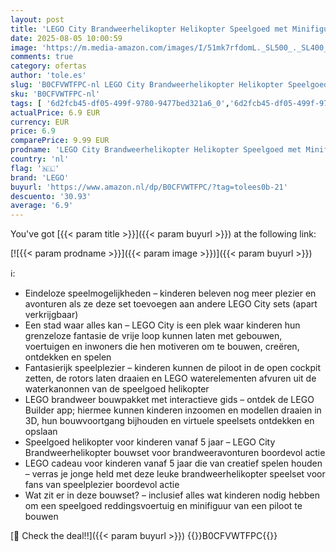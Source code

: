 ```yaml
---
layout: post
title: 'LEGO City Brandweerhelikopter Helikopter Speelgoed met Minifiguur van een Piloot  Reddingsvoertuig Set  Leuk Rollenspel Cadeau voor Jongens en Meisjes vanaf 5 jaar 60411'
date: 2025-08-05 10:00:59
image: 'https://m.media-amazon.com/images/I/51mk7rfdomL._SL500_._SL400_.jpg'
comments: true
category: ofertas
author: 'tole.es'
slug: 'B0CFVWTFPC-nl LEGO City Brandweerhelikopter Helikopter Speelgoed met...'
sku: 'B0CFVWTFPC-nl'
tags: [ '6d2fcb45-df05-499f-9780-9477bed321a6_0','6d2fcb45-df05-499f-9780-9477bed321a6_501','Arborist Merchandising Root','Bouw- & constructiespeelgoed','Educatief speelgoed','Montessori','Self Service','Special Features Stores','Speelgoed & spellen','Speelgoedbouwsets','lego','🇳🇱', ]
actualPrice: 6.9 EUR
currency: EUR
price: 6.9
comparePrice: 9.99 EUR
prodname: 'LEGO City Brandweerhelikopter Helikopter Speelgoed met Minifiguur van een Piloot  Reddingsvoertuig Set  Leuk Rollenspel Cadeau voor Jongens en Meisjes vanaf 5 jaar 60411'
country: 'nl'
flag: '🇳🇱'
brand: 'LEGO'
buyurl: 'https://www.amazon.nl/dp/B0CFVWTFPC/?tag=tolees0b-21'
descuento: '30.93'
average: '6.9'
---
```


You've got [{{< param title >}}]({{< param buyurl >}}) at the following link:

[![{{< param prodname >}}]({{< param image >}})]({{< param buyurl >}})

ℹ️:

- Eindeloze speelmogelijkheden – kinderen beleven nog meer plezier en avonturen als ze deze set toevoegen aan andere LEGO City sets (apart verkrijgbaar)
- Een stad waar alles kan – LEGO City is een plek waar kinderen hun grenzeloze fantasie de vrije loop kunnen laten met gebouwen, voertuigen en inwoners die hen motiveren om te bouwen, creëren, ontdekken en spelen
- Fantasierijk speelplezier – kinderen kunnen de piloot in de open cockpit zetten, de rotors laten draaien en LEGO waterelementen afvuren uit de waterkanonnen van de speelgoed helikopter
- LEGO brandweer bouwpakket met interactieve gids – ontdek de LEGO Builder app; hiermee kunnen kinderen inzoomen en modellen draaien in 3D, hun bouwvoortgang bijhouden en virtuele speelsets ontdekken en opslaan
- Speelgoed helikopter voor kinderen vanaf 5 jaar – LEGO City Brandweerhelikopter bouwset voor brandweeravonturen boordevol actie
- LEGO cadeau voor kinderen vanaf 5 jaar die van creatief spelen houden – verras je jonge held met deze leuke brandweerhelikopter speelset voor fans van speelplezier boordevol actie
- Wat zit er in deze bouwset? – inclusief alles wat kinderen nodig hebben om een speelgoed reddingsvoertuig en minifiguur van een piloot te bouwen

[🛒 Check the deal!!]({{< param buyurl >}})
{{<world>}}B0CFVWTFPC{{</world>}}
